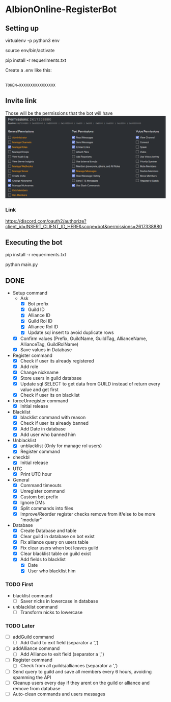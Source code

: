 # AlbionOnline-RegisterBot

## Setting up

virtualenv -p python3 env

source env/bin/activate

pip install -r requeriments.txt

Create a .env like this:

```env

TOKEN=XXXXXXXXXXXXXXXX

```

## Invite link

Those will be the permissions that the bot will have
![Permissions](./images/permissions_link.png)

### Link

<https://discord.com/oauth2/authorize?client_id=INSERT_CLIENT_ID_HERE&scope=bot&permissions=2617338880>

## Executing the bot

pip install -r requeriments.txt

python main.py

## DONE

- Setup command
  - Ask
    - [X] Bot prefix
    - [X] Guild ID
    - [X] Alliance ID
    - [X] Guild Rol ID
    - [X] Alliance Rol ID
    - [X] Update sql insert to avoid duplicate rows
  - [X] Confirm values (Prefix, GuildName, GuildTag, AllianceName, AllianceTag, GuildRolName)
  - [X] Save values in Database
- Register command
  - [X] Check if user its already registered
  - [X] Add role
  - [X] Change nickname
  - [X] Store users in guild database
  - [X] Update sql SELECT to get data from GUILD instead of return every value and get first
  - [X] Check if user its on blacklist
- forceUnregister command
  - [X] Initial release
- Blacklist
  - [X] blacklist command with reason
  - [X] Check if user its already banned
  - [X] Add Date in database
  - [X] Add user who banned him
- Unblacklist
  - [X] unblacklist (Only for manage rol users)
  - [X] Register command
- checkbl
  - [X] Initial release
- UTC
  - [X] Print UTC hour
- General
  - [X] Command timeouts
  - [X] Unregister command
  - [X] Custom bot prefix
  - [X] Ignore DMs
  - [X] Split commands into files
  - [X] Improve/Reorder register checks remove from if/else to be more "modular"
- Database
  - [X] Create Database and table
  - [X] Clear guild in database on bot exist
  - [X] Fix alliance query on users table
  - [X] Fix clear users when bot leaves guild
  - [X] Clear blacklist table on guild exist
  - [X] Add fields to blacklist
    - [X] Date
    - [X] User who blacklist him

### TODO First

- blacklist command
  - [ ] Saver nicks in lowercase in database
- unblacklist command
  - [ ] Transform nicks to lowercase

### TODO Later

- [ ] addGuild command
  - [ ] Add Guild to exit field (separator a ',')
- [ ] addAlliance command
  - [ ] Add Alliance to exit field (separator a ',')
- [ ] Register command
  - [ ] Check from all guilds/alliances (separator a ',')

- [ ] Send query to guild and save all members every 6 hours, avoiding spamming the API
- [ ] Cleanup users every day if they arent on the guild or alliance and remove from database
- [ ] Auto-clean commands and users messages
